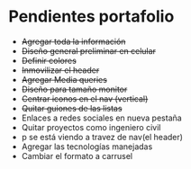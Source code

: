 # Pendientes portafolio

* ~~Agregar toda la información~~
* ~~Diseño general preliminar en celular~~
* ~~Definir colores~~
* ~~Inmovilizar el header~~
* ~~Agregar Media queries~~
* ~~Diseño para tamaño monitor~~
* ~~Centrar iconos en el nav (vertical)~~
* ~~Quitar guiones de las listas~~
* Enlaces a redes sociales en nueva pestaña
* Quitar proyectos como ingeniero civil
* p se está viendo a travez de nav(el header)
* Agregar las tecnologías manejadas
* Cambiar el formato a carrusel

